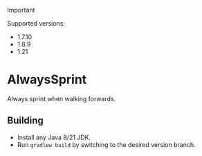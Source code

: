 > [!IMPORTANT]
> Supported versions:
> - 1.7.10
> - 1.8.9
> - 1.21

# AlwaysSprint
Always sprint when walking forwards.

## Building
- Install any Java 8/21 JDK.
- Run `gradlew build` by switching to the desired version branch.
